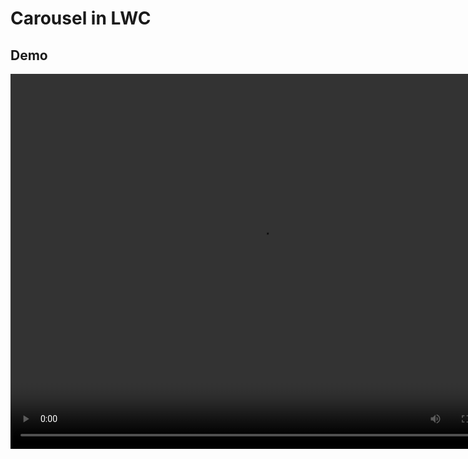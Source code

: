 # Carousel in LWC

## Demo
<video width="800" height="600" controls>
  <source src="carousel-1.mp4" type="video/mp4">
</video>
